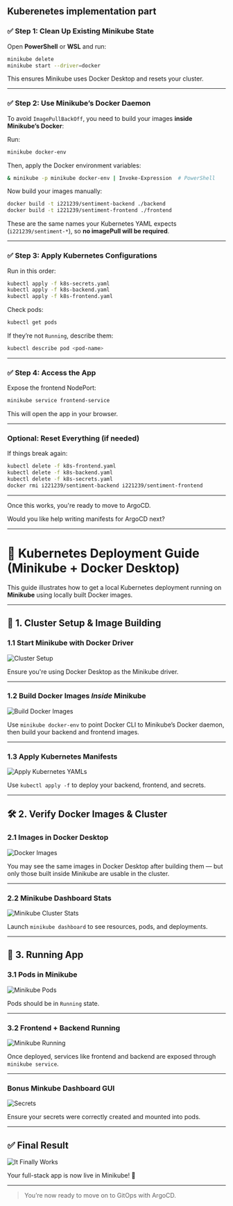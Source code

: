 ## Kuberenetes implementation part

### ✅ Step 1: Clean Up Existing Minikube State

Open **PowerShell** or **WSL** and run:

```sh
minikube delete
minikube start --driver=docker
```

This ensures Minikube uses Docker Desktop and resets your cluster.

---

### ✅ Step 2: Use Minikube’s Docker Daemon

To avoid `ImagePullBackOff`, you need to build your images **inside Minikube’s Docker**:

Run:

```sh
minikube docker-env
```

Then, apply the Docker environment variables:

```sh
& minikube -p minikube docker-env | Invoke-Expression  # PowerShell
```

Now build your images manually:

```sh
docker build -t i221239/sentiment-backend ./backend
docker build -t i221239/sentiment-frontend ./frontend
```

These are the same names your Kubernetes YAML expects (`i221239/sentiment-*`), so **no imagePull will be required**.

---

### ✅ Step 3: Apply Kubernetes Configurations

Run in this order:

```sh
kubectl apply -f k8s-secrets.yaml
kubectl apply -f k8s-backend.yaml
kubectl apply -f k8s-frontend.yaml
```

Check pods:

```sh
kubectl get pods
```

If they’re not `Running`, describe them:

```sh
kubectl describe pod <pod-name>
```

---

### ✅ Step 4: Access the App

Expose the frontend NodePort:

```sh
minikube service frontend-service
```

This will open the app in your browser.

---

### Optional: Reset Everything (if needed)

If things break again:

```sh
kubectl delete -f k8s-frontend.yaml
kubectl delete -f k8s-backend.yaml
kubectl delete -f k8s-secrets.yaml
docker rmi i221239/sentiment-backend i221239/sentiment-frontend
```

---

Once this works, you're ready to move to ArgoCD.

Would you like help writing manifests for ArgoCD next?


---

# 🧠 Kubernetes Deployment Guide (Minikube + Docker Desktop)

This guide illustrates how to get a local Kubernetes deployment running on **Minikube** using locally built Docker images.

---

## 🚀 1. Cluster Setup & Image Building

### 1.1 Start Minikube with Docker Driver
![Cluster Setup](docs/1.1_cluster_setup_minikube.jpg)

Ensure you're using Docker Desktop as the Minikube driver.

---

### 1.2 Build Docker Images *Inside* Minikube
![Build Docker Images](docs/1.2_build_docker_images_in_minikube_.jpg)

Use `minikube docker-env` to point Docker CLI to Minikube’s Docker daemon, then build your backend and frontend images.

---

### 1.3 Apply Kubernetes Manifests
![Apply Kubernetes YAMLs](docs/1.3_apply_kubernetes_manifests.jpg)

Use `kubectl apply -f` to deploy your backend, frontend, and secrets.

---

## 🛠️ 2. Verify Docker Images & Cluster

### 2.1 Images in Docker Desktop
![Docker Images](docs/2-k8s-images-dockerdesktop.jpg)

You may see the same images in Docker Desktop after building them — but only those built inside Minikube are usable in the cluster.

---

### 2.2 Minikube Dashboard Stats
![Minikube Cluster Stats](docs/2-k8s-minikube-cluster-stats.jpg)

Launch `minikube dashboard` to see resources, pods, and deployments.

---

## 🧩 3. Running App

### 3.1 Pods in Minikube
![Minikube Pods](docs/3-minikube-pods.jpg)

Pods should be in `Running` state.

---

### 3.2 Frontend + Backend Running
![Minikube Running](docs/it-finally-works.jpg)

Once deployed, services like frontend and backend are exposed through `minikube service`.

---

### Bonus Minkube Dashboard GUI
![Secrets](docs/3-minikube-running.jpg)

Ensure your secrets were correctly created and mounted into pods.

---

## ✅ Final Result

![It Finally Works](docs/cli_test_working.jpg)

Your full-stack app is now live in Minikube! 🎉

---

> You’re now ready to move on to GitOps with ArgoCD.
